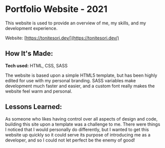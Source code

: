 # Portfolio Website - 2021
This website is used to provide an overview of me, my skills, and my development experience.

Website: [https://tonitesori.dev/](https://tonitesori.dev/)

## How It's Made:

**Tech used:** HTML, CSS, SASS

The website is based upon a simple HTML5 template, but has been highly edited for use with my personal branding. SASS variables make development much faster and easier, and a custom font really makes the website feel warm and personal.

## Lessons Learned:

As someone who likes having control over all aspects of design and code, building this site upon a template was a challenge to me. There were things I noticed that I would personally do differently, but I wanted to get this website up quickly so it could serve its purpose of introducing me as a developer, and so I could not let perfect be the enemy of good! 
